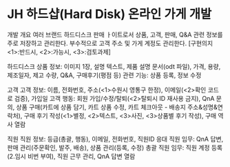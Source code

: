 
# JH 하드샵(Hard Disk) 온라인 가게 개발

개발 개요
여러 브랜드 하드디스크 판매 ㅏ이트로서 상품, 고객, 판매, Q&A 관련 정보를 주로 저장하고 관리한다. 부수적으로 고객 주소 및 가게 계정도 관리한다.
[구현의지 <1>:반드시, <2>:가능시, <3>:검토과제]

하드디스크
상품 정보: 이미지 1장, 설명 텍스트, 제품 설명 문서(odt 파일), 가격, 용량, 제조일자, 제고 수량, Q&A, 구매후기(평점 등)
관련 기능: 상품 등록, 정보 수정

고객
고객 정보: 이름, 전화번호, 주소(<1>수원시 영통구 한정), 이메일(<2>확인 코드로 검증), 가입일
고객 행동: 회원 가입/수정/탈퇴(<2>탈퇴시 ID 재사용 금지), QnA 문의, 상품 구매(카트에 상품 담기, 카트 상품 수정, 카트 체크아웃 - 배송지 주소&성명&연락처), 구매 후기 작성(<1>별정, <2>텍스트, <3>사진, <3>상품별 후기 작성), 구매 역사 열람

직원
직원 정보: 등급(총괄, 행동), 이메일, 전화번호, 직원ID
응대 직원 임무: QnA 답변, 판매 관리(주문확인, 발주, 배송), 상품 관리(등록, 수정)
총괄 직원 임무: 직원 계정 등록(2.임시 비번 부여), 직원 근무 관리, QnA 답변 열람
